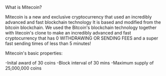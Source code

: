 What is Mitecoin?

Mitecoin is a new and exclusive cryptocurrency that used an incredibly advanced and fast blockchain technology It is based and modified from the bitcoin blockchain. We used the Bitcoin's blockchain technology together with litecoin's clone to make an incredibly advanced and fast cryptocurrency that has 0 WITHDRAWING OR SENDING FEES and a super fast sending times of less than 5 minutes!

Mitecoin's basic properties:

-Inital award of 30 coins -Block interval of 30 mins -Maximum supply of 25,000,000 coins
